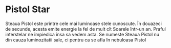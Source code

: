 # Pistol Star

Steaua Pistol este printre cele mai luminoase stele cunoscute. În douazeci de
secunde, acesta emite energie la fel de mult cît Soarele într-un an. Praful
interstelar ne împiedica însa sa vedem asta. Se numeste Steaua Pistol nu din
cauza luminozitatii sale, ci pentru ca se afla în nebuloasa Pistol
